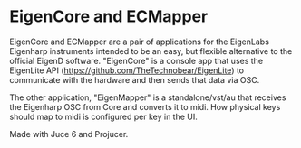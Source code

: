 # EigenCore and ECMapper

EigenCore and ECMapper  are a pair of applications for the EigenLabs Eigenharp instruments intended to be an easy, but flexible alternative to the official EigenD software. "EigenCore" is a console app that uses the EigenLite API (https://github.com/TheTechnobear/EigenLite) to communicate with the hardware and then sends that data via OSC.
 
The other application, "EigenMapper" is a standalone/vst/au that receives the Eigenharp OSC from Core and converts it to midi. How physical keys should map to midi is configured per key in the UI.

Made with Juce 6 and Projucer.
